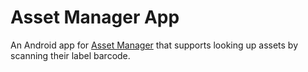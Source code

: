 # Asset Manager App
An Android app for [Asset Manager](https://jp-am.vercel.app/) that supports looking up assets by scanning their label barcode.